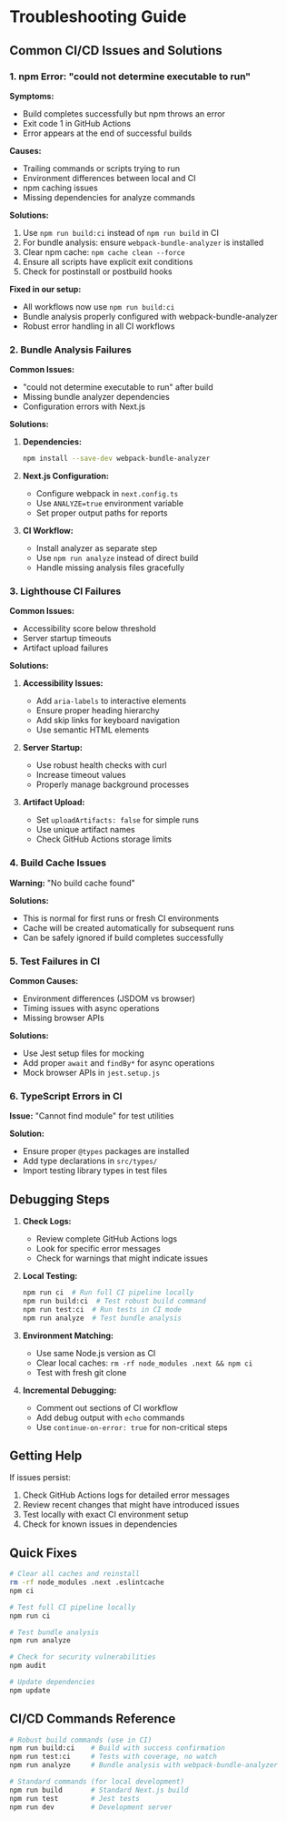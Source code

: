 # Troubleshooting Guide

## Common CI/CD Issues and Solutions

### 1. npm Error: "could not determine executable to run"

**Symptoms:**

- Build completes successfully but npm throws an error
- Exit code 1 in GitHub Actions
- Error appears at the end of successful builds

**Causes:**

- Trailing commands or scripts trying to run
- Environment differences between local and CI
- npm caching issues
- Missing dependencies for analyze commands

**Solutions:**

1. Use `npm run build:ci` instead of `npm run build` in CI
2. For bundle analysis: ensure `webpack-bundle-analyzer` is installed
3. Clear npm cache: `npm cache clean --force`
4. Ensure all scripts have explicit exit conditions
5. Check for postinstall or postbuild hooks

**Fixed in our setup:**

- All workflows now use `npm run build:ci`
- Bundle analysis properly configured with webpack-bundle-analyzer
- Robust error handling in all CI workflows

### 2. Bundle Analysis Failures

**Common Issues:**

- "could not determine executable to run" after build
- Missing bundle analyzer dependencies
- Configuration errors with Next.js

**Solutions:**

1. **Dependencies:**

   ```bash
   npm install --save-dev webpack-bundle-analyzer
   ```

2. **Next.js Configuration:**

   - Configure webpack in `next.config.ts`
   - Use `ANALYZE=true` environment variable
   - Set proper output paths for reports

3. **CI Workflow:**

   - Install analyzer as separate step
   - Use `npm run analyze` instead of direct build
   - Handle missing analysis files gracefully

### 3. Lighthouse CI Failures

**Common Issues:**

- Accessibility score below threshold
- Server startup timeouts
- Artifact upload failures

**Solutions:**

1. **Accessibility Issues:**

   - Add `aria-labels` to interactive elements
   - Ensure proper heading hierarchy
   - Add skip links for keyboard navigation
   - Use semantic HTML elements

2. **Server Startup:**

   - Use robust health checks with curl
   - Increase timeout values
   - Properly manage background processes

3. **Artifact Upload:**
   - Set `uploadArtifacts: false` for simple runs
   - Use unique artifact names
   - Check GitHub Actions storage limits

### 4. Build Cache Issues

**Warning:** "No build cache found"

**Solutions:**

- This is normal for first runs or fresh CI environments
- Cache will be created automatically for subsequent runs
- Can be safely ignored if build completes successfully

### 5. Test Failures in CI

**Common Causes:**

- Environment differences (JSDOM vs browser)
- Timing issues with async operations
- Missing browser APIs

**Solutions:**

- Use Jest setup files for mocking
- Add proper `await` and `findBy*` for async operations
- Mock browser APIs in `jest.setup.js`

### 6. TypeScript Errors in CI

**Issue:** "Cannot find module" for test utilities

**Solution:**

- Ensure proper `@types` packages are installed
- Add type declarations in `src/types/`
- Import testing library types in test files

## Debugging Steps

1. **Check Logs:**

   - Review complete GitHub Actions logs
   - Look for specific error messages
   - Check for warnings that might indicate issues

2. **Local Testing:**

   ```bash
   npm run ci  # Run full CI pipeline locally
   npm run build:ci  # Test robust build command
   npm run test:ci  # Run tests in CI mode
   npm run analyze  # Test bundle analysis
   ```

3. **Environment Matching:**

   - Use same Node.js version as CI
   - Clear local caches: `rm -rf node_modules .next && npm ci`
   - Test with fresh git clone

4. **Incremental Debugging:**
   - Comment out sections of CI workflow
   - Add debug output with `echo` commands
   - Use `continue-on-error: true` for non-critical steps

## Getting Help

If issues persist:

1. Check GitHub Actions logs for detailed error messages
2. Review recent changes that might have introduced issues
3. Test locally with exact CI environment setup
4. Check for known issues in dependencies

## Quick Fixes

```bash
# Clear all caches and reinstall
rm -rf node_modules .next .eslintcache
npm ci

# Test full CI pipeline locally
npm run ci

# Test bundle analysis
npm run analyze

# Check for security vulnerabilities
npm audit

# Update dependencies
npm update
```

## CI/CD Commands Reference

```bash
# Robust build commands (use in CI)
npm run build:ci    # Build with success confirmation
npm run test:ci     # Tests with coverage, no watch
npm run analyze     # Bundle analysis with webpack-bundle-analyzer

# Standard commands (for local development)
npm run build       # Standard Next.js build
npm run test        # Jest tests
npm run dev         # Development server
```
